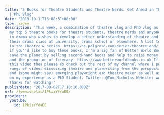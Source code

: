 ```yaml
---
title: '5 Books for Theatre Students and Theatre Nerds: Get Ahead in Theatre Class
  | PhD Vlog'
date: "2019-10-11T16:08:57+08:00"
type: video
description: 'This week, a combination of theatre vlog and PhD vlog as I pick out
  my top 5 theatre books for theatre students, theatre nerds and anyone with an interest
  in drama who wishes to develop a better understanding of theatre and get ahead in
  their drama class at university, drama school or elsewhere. A list to all the titles
  in the Theatre & series: https://he.palgrave.com/series/theatre-and/14409/ And,
  if you''d like to buy these books, I''m a big fan of Better World Books who both
  save the planet by selling second-hand books and help to raise money for libraries
  and the promotion of literacy: https://www.betterworldbooks.co.uk If you''ve enjoyed
  this video then please do check out the rest of my channel where I put out a whole
  range of videos discussing theatre and playwriting from the perspective of an aspirant
  and (some might say) emerging playwright and theatre maker as well as reflecting
  on my experience as a PhD Student. Twitter: @Tom_Nicholas Website: www.tomnicholas.com
  Thanks for watching!'
publishdate: "2017-09-02T17:18:16.000Z"
url: /tomnicholas/1PkizYfduEE/
providers:
  youtube:
    id: 1PkizYfduEE
---
```

